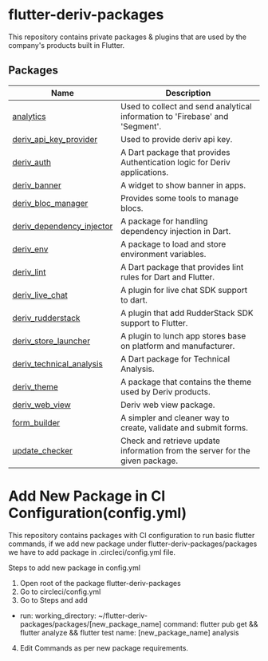 # flutter-deriv-packages

This repository contains private packages & plugins that are used by the company's products built in Flutter.

## Packages

| Name                                                              | Description                                                                  |
| ----------------------------------------------------------------- | ---------------------------------------------------------------------------- |
| [analytics](./packages/analytics)                                 | Used to collect and send analytical information to 'Firebase' and 'Segment'. |
| [deriv_api_key_provider](./packages/deriv_api_key_provider)       | Used to provide deriv api key.                                               |
| [deriv_auth](./packages/deriv_auth)                               | A Dart package that provides Authentication logic for Deriv applications.    |
| [deriv_banner](./packages/deriv_banner)                           | A widget to show banner in apps.                                             |
| [deriv_bloc_manager](./packages/deriv_bloc_manager)               | Provides some tools to manage blocs.                                         |
| [deriv_dependency_injector](./packages/deriv_dependency_injector) | A package for handling dependency injection in Dart.                         |
| [deriv_env](./packages/deriv_env)                                 | A package to load and store environment variables.                           |
| [deriv_lint](./packages/deriv_lint)                               | A Dart package that provides lint rules for Dart and Flutter.                |
| [deriv_live_chat](./packages/deriv_live_chat)                     | A plugin for live chat SDK support to dart.                                  |
| [deriv_rudderstack](./packages/deriv_rudderstack)                 | A plugin that add RudderStack SDK support to Flutter.                        |
| [deriv_store_launcher](./packages/deriv_store_launcher)           | A plugin to lunch app stores base on platform and manufacturer.              |
| [deriv_technical_analysis](./packages/deriv_technical_analysis)   | A Dart package for Technical Analysis.                                       |
| [deriv_theme](./packages/deriv_theme)                             | A package that contains the theme used by Deriv products.                    |
| [deriv_web_view](./packages/deriv_web_view)                       | Deriv web view package.                                                      |
| [form_builder](./packages/form_builder)                           | A simpler and cleaner way to create, validate and submit forms.              |
| [update_checker](./packages/update_checker)                       | Check and retrieve update information from the server for the given package. |

# Add New Package in CI Configuration(config.yml)

This repository contains packages with CI configuration to run basic flutter commands, if we add new package under flutter-deriv-packages/packages we have to add package in .circleci/config.yml file.

Steps to add new package in config.yml

1. Open root of the package flutter-deriv-packages
2. Go to circleci/config.yml
3. Go to Steps and add

- run:
  working_directory: ~/flutter-deriv-packages/packages/[new_package_name]
  command: flutter pub get && flutter analyze && flutter test
  name: [new_package_name] analysis

4. Edit Commands as per new package requirements.

